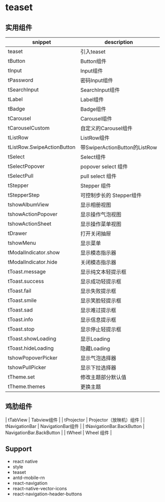 # teaset

## 实用组件

| snippet                    | description                   |
| -------------------------- | ----------------------------- |
| teaset                     | 引入teaset                    |
| tButton                    | Button组件                    |
| tInput                     | Input组件                     |
| tPassword                  | 密码Input组件                 |
| tSearchInput               | SearchInput组件               |
| tLabel                     | Label组件                     |
| tBadge                     | Badge组件                     |
| tCarousel                  | Carousel组件                  |
| tCarouselCustom            | 自定义的Carousel组件          |
| tListRow                   | ListRow组件                   |
| tListRow.SwipeActionButton | 带SwiperActionButton的ListRow |
| tSelect                    | Select组件                    |
| tSelectPopover             | popover select 组件           |
| tSelectPull                | pull select 组件              |
| tStepper                   | Stepper 组件                  |
| tStepperStep               | 可控制步长的 Stepper组件      |
| tshowAlbumView             | 显示相册视图                  |
| tshowActionPopover         | 显示操作气泡视图              |
| tshowActionSheet           | 显示操作菜单视图              |
| tDrawer                    | 打开关闭抽屉                  |
| tshowMenu                  | 显示菜单                      |
| tModalIndicator.show       | 显示模态指示器                |
| tModalIndicator.hide       | 关闭模态指示器                |
| tToast.message             | 显示纯文本轻提示框            |
| tToast.success             | 显示成功轻提示框              |
| tToast.fail                | 显示失败提示框                |
| tToast.smile               | 显示笑脸轻提示框              |
| tToast.sad                 | 显示难过提示框                |
| tToast.info                | 显示信息提示框                |
| tToast.stop                | 显示停止轻提示框              |
| tToast.showLoading         | 显示Loading                   |
| tToast.hideLoading         | 隐藏Loading                   |
| tshowPopoverPicker         | 显示气泡选择器                |
| tshowPullPicker            | 显示下拉选择器                |
| tTheme.set                 | 修改主题部分默认值            |
| tTheme.themes              | 更换主题                      |

## 鸡肋组件

| tTabView                   | Tabview组件                   |
| tProjector                 | Projector（放映机）组件       |
| tNavigationBar             | NavigationBar组件             |
| tNavigationBar.BackButton  | NavigationBar.BackButton      |
| tWheel                     | Wheel 组件                    |

## Support

- react native
- style
- teaset
- antd-mobile-rn
- react-navigation
- react-native-vector-icons
- react-navigation-header-buttons
